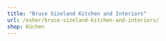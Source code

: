 ```yaml
---
title: "Bruce Sizeland Kitchen and Interiors"
url: /esher/bruce-sizeland-kitchen-and-interiors/
shop: Küchen
---
```

